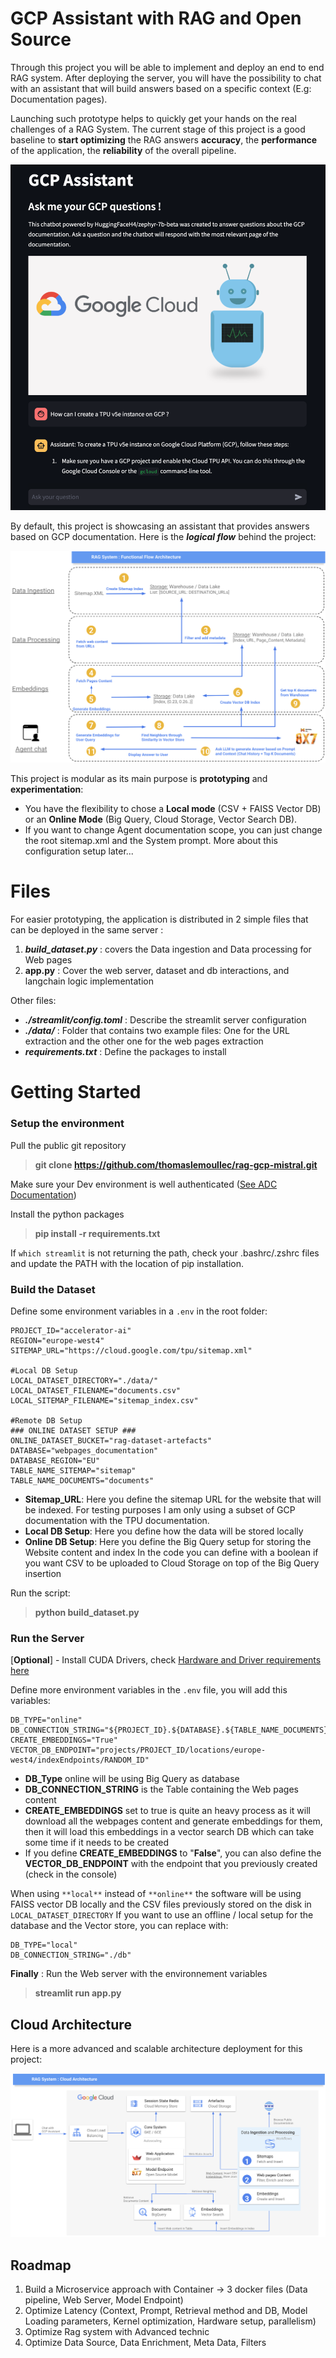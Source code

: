 # GCP Assistant with RAG and Open Source

Through this project you will be able to implement and deploy an end to end RAG system. 
After deploying the server, you will have the possibility to chat with an assistant that will build answers based on a specific context (E.g: Documentation pages).

Launching such prototype helps to quickly get your hands on the real challenges of a RAG System. The current stage of this project is a good baseline to **start optimizing** the RAG answers **accuracy**, the **performance** of the application, the **reliability** of the overall pipeline. 

![GCP Assistant Screenshot](https://github.com/thomaslemoullec/rag-gcp-mistral/blob/main/assets/gcp_assistant.png)

By default, this project is showcasing an assistant that provides answers based on GCP documentation. Here is the ***logical flow*** behind the project:

![RAG System Logical Flow](https://github.com/thomaslemoullec/rag-gcp-mistral/blob/main/assets/logical_flow.png)

This project is modular as its main purpose is **prototyping** and **experimentation**: 

 - You have the flexibility to chose a **Local mode** (CSV + FAISS Vector DB) or an **Online Mode** (Big Query, Cloud Storage, Vector Search DB). 
 - If you want to change Agent documentation scope, you can just change the root sitemap.xml and the System prompt. More about this configuration setup later...


# Files
For easier prototyping, the application is distributed in 2 simple files that can be deployed in the same server : 

 1. ***build_dataset.py*** : covers the Data ingestion and Data processing for Web pages 
 2. **app.py** : Cover the web server, dataset and db interactions, and langchain logic implementation

Other files:

 - ***./streamlit/config.toml*** : Describe the streamlit server configuration
 - ***./data/*** : Folder that contains two example files: One for the URL extraction and the other one for the web pages extraction
 - ***requirements.txt*** : Define the packages to install

# Getting Started

### Setup the environment
Pull the public git repository  

> **git clone https://github.com/thomaslemoullec/rag-gcp-mistral.git**

Make sure your Dev environment is well authenticated ([See ADC Documentation](https://cloud.google.com/docs/authentication/provide-credentials-adc))

Install the python packages

> **pip install -r requirements.txt**

If `which streamlit` is not returning the path, check your .bashrc/.zshrc files and update the PATH with the location of pip installation. 

### Build the Dataset

Define some environment variables in a `.env` in the root folder:

    PROJECT_ID="accelerator-ai"
    REGION="europe-west4"
    SITEMAP_URL="https://cloud.google.com/tpu/sitemap.xml"
    
    #Local DB Setup
    LOCAL_DATASET_DIRECTORY="./data/"
    LOCAL_DATASET_FILENAME="documents.csv"
    LOCAL_SITEMAP_FILENAME="sitemap_index.csv"
    
    #Remote DB Setup
    ### ONLINE DATASET SETUP ###
    ONLINE_DATASET_BUCKET="rag-dataset-artefacts"
    DATABASE="webpages_documentation"
    DATABASE_REGION="EU"
    TABLE_NAME_SITEMAP="sitemap"
    TABLE_NAME_DOCUMENTS="documents"

 - **Sitemap_URL**: Here you define the sitemap URL for the website that will be indexed. For testing purposes I am only using a subset of GCP documentation with the TPU documentation. 
 - **Local DB Setup**: Here you define how the data will be stored locally
 - **Online DB Setup**: Here you define the Big Query setup for storing the Website content and index 
In the code you can define with a boolean if you want CSV to be uploaded to Cloud Storage on top of the Big Query insertion


Run the script:
> **python build_dataset.py**

### Run the Server
[**Optional**] - Install CUDA Drivers, check [Hardware and Driver requirements here](https://cloud.google.com/compute/docs/gpus/install-drivers-gpu)

Define more environment variables in the `.env` file, you will add this variables: 

    DB_TYPE="online"
    DB_CONNECTION_STRING="${PROJECT_ID}.${DATABASE}.${TABLE_NAME_DOCUMENTS}"
    CREATE_EMBEDDINGS="True"
    VECTOR_DB_ENDPOINT="projects/PROJECT_ID/locations/europe-west4/indexEndpoints/RANDOM_ID"

 - **DB_Type** online will be using Big Query as database
 - **DB_CONNECTION_STRING** is the Table containing the Web pages content
 - **CREATE_EMBEDDINGS** set to true is quite an heavy process as it will download all the webpages content and generate embeddings for them, then it will load this embeddings in a vector search DB which can take some time if it needs to be created
 - If you define **CREATE_EMBEDDINGS** to "**False**", you can also define the **VECTOR_DB_ENDPOINT** with the endpoint that you previously created (check in the console)

When using `**local**` instead of `**online**` the software will be using FAISS vector DB locally and the CSV files previously stored on the disk in `LOCAL_DATASET_DIRECTORY`
If you want to use an offline / local setup for the database and the Vector store, you can replace with:

    DB_TYPE="local"
    DB_CONNECTION_STRING="./db"

**Finally** : Run the Web server with the environnement variables

> **streamlit run app.py**

## Cloud Architecture

Here is a more advanced and scalable architecture deployment for this project:

![GCP Cloud Architecture](https://github.com/thomaslemoullec/rag-gcp-mistral/blob/main/assets/cloud_architecture_rag.png)


## Roadmap

 1. Build a Microservice approach with Container -> 3 docker files (Data pipeline, Web Server, Model Endpoint)
 2. Optimize Latency (Context, Prompt, Retrieval method and DB, Model Loading parameters, Kernel optimization, Hardware setup, parallelism)
 3. Optimize Rag system with Advanced technic
 4. Optimize Data Source, Data Enrichment, Meta Data, Filters
